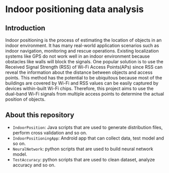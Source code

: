 # Indoor positioning data analysis

## Introduction

Indoor positioning is the process of estimating the location of objects in an indoor environment. It has many real-world application scenarios such as indoor navigation, monitoring and rescue operations. Existing localization systems like GPS do not work well in an indoor environment because obstacles like walls will block the signals. One popular solution is to use the Received Signal Strength (RSS) of Wi-Fi Access Points(APs) since RSS can reveal the information about the distance between objects and access points. This method has the potential to be ubiquitous because most of the buildings are covered by Wi-Fi and RSS values can be easily captured by devices within-built Wi-Fi chips. Therefore, this project aims to use the dual-band Wi-Fi signals
from multiple access points to determine the actual position of objects.

## About this repository

-   `IndoorPosition`: Java scripts that are used to generate distribution files, perform cross validation and so on.
-   `IndoorPositioningApp`: Android app that can collect data, test model and so on.
-   `NeuralNetwork`: python scripts that are used to build neural network model.
-   `TestAccuracy`: python scripts that are used to clean dataset, analyze accuracy and so on.